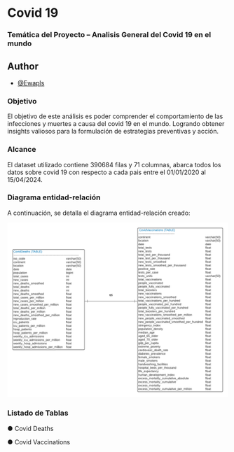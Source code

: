# Covid 19 

### Temática del Proyecto – Analisis General del Covid 19 en el mundo

## Author

- [@Ewapls](https://github.com/Ewapls)

### Objetivo
El objetivo de este análisis es poder comprender el comportamiento de las infecciones y muertes a causa del covid 19 en el mundo. Logrando obtener insights valiosos para la formulación de estrategias preventivas y acción.

### Alcance
El dataset utilizado contiene 390684 filas y 71 columnas, abarca todos los datos sobre covid 19 con respecto a cada pais entre el 01/01/2020 al 15/04/2024.

### Diagrama entidad-relación 
A continuación, se detalla el diagrama entidad-relación creado: 

![DER](/ERD/erd.png/)


### Listado de Tablas

●	Covid Deaths

●	Covid Vaccinations
